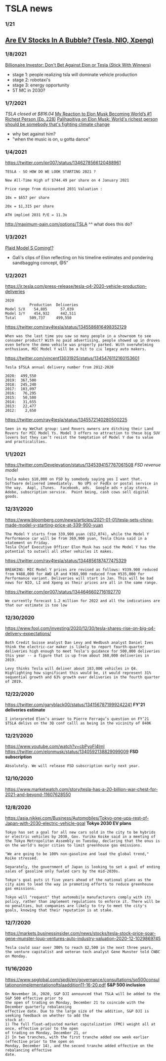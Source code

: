 # TSLA news


### 1/21
[Are EV Stocks In A Bubble? (Tesla, NIO, Xpeng)](https://www.youtube.com/watch?v=Vwb2UrZRQR0)
-


### 1/8/2021
[Billionaire Investor: Don't Bet Against Elon or Tesla (Stick With Winners)](https://www.youtube.com/watch?v=quvZIeBu7cM)
- stage 1: people realizing tsla will dominate vehicle production
- stage 2: robotaxi's
- stage 3: energy opportunity
- 5T MC in 2030?


### 1/7/2021
*TSLA closed at $816.04*
[My Reaction to Elon Musk Becoming World’s #1 Richest Person (Ep. 228)](https://www.youtube.com/watch?v=RFc_kXyUMpg)
[Palihapitiya on Elon Musk: World's richest person should be somebody that's fighting climate change](https://www.youtube.com/watch?v=CyNtwHoXC9w)
- why bet against him?
- "when the music is on, u gotta dance"


### 1/4/2021
https://twitter.com/jpr007/status/1346278566120488961
```
TESLA - SO HOW DO WE LOOK STARTING 2021 ?

New All-Time High of $744.49 per share on 4 January 2021

Price range from discounted 2031 Valuation :

10x = $657 per share

20x = $1,315 per share

ATH implied 2031 P/E = 11.3x
```
http://maximum-pain.com/options/TSLA
^^ what does this do?


### 1/3/2021
[Plaid Model S Coming!?](https://www.youtube.com/watch?v=XrPI9htx8Ds)
- Gali's clips of Elon reflecting on his timeline estimates and pondering sandbagging concept, @5"


### 1/2/2021
https://ir.tesla.com/press-release/tesla-q4-2020-vehicle-production-deliveries
```
2020
           Production  Deliveries	 
Model S/X	 54,805      57,039	 
Model 3/Y	 454,932     442,511	 
Total      509,737     499,550	 
```

https://twitter.com/ray4tesla/status/1345586816498352129
```
When was the last time you saw so many people in a showroom to see consumer product? With no paid advertising, people showed up in droves even before the demo vehicle was properly parked. With overwhelming enthusiasm, MIC Model Y will be a hit to 🇨🇳 legacy auto makers.
```

https://twitter.com/vincent13031925/status/1345476112160153601
```
Tesla $TSLA annual delivery number from 2012-2020

2020:  499,550
2019:  367,500
2018:  245,240
2017:  103,097
2016:   76,295
2015:   50,580
2014:   31,655
2013:   22,477
2012:    2,650
```

https://twitter.com/ray4tesla/status/1345572140280500225
```
Seen in my WeChat group: Land Rovers owners are ditching their Land Rovers for MIC Model Ys. Model 3 offers no attraction to these big SUV lovers but they can’t resist the temptation of Model Y due to value and practicalities.
```


### 1/1/2021
https://twitter.com/Develevation/status/1345394157767061508
*FSD revenue model*
```
Tesla makes $10,000 on FSD by somebody saying yes I want that.  Software delivered immediately.  No UPS or FedEx or postal service in the way.  Aapl, iTunes.  Facebook, ads.  Google ads + play store.  Adobe, subscription service.  Point being, cash cows sell digital goods.
```


### 12/31/2020
https://www.bloomberg.com/news/articles/2021-01-01/tesla-sets-china-made-model-y-starting-price-at-339-900-yuan
```
The Model Y starts from 339,900 yuan ($52,074), while the Model Y Performance car will be from 369,900 yuan, Tesla China said in a statement on Friday.
Tesla Chief Executive Officer Elon Musk has said the Model Y has the potential to outsell all other vehicles it makes.
```
https://twitter.com/ray4tesla/status/1344856187477475329
```
BREAKING: MIC Model Y prices are revised as follows: ¥339.900 reduced from ¥488,000 for AWD LR and ¥369,900 reduced from ¥535,000 for Performance variant. Deliveries will start in Jan. This will be bad news for NIO, LI and Xpeng as their prices are all in the same range.
```
https://twitter.com/jpr007/status/1344646602716192770
```
We currently forecast 1.2 million for 2022 and all the indications are that our estimate is too low
```


### 12/30/2020
https://www.fool.com/investing/2020/12/30/tesla-shares-rise-on-big-q4-delivery-expectations/
```
Both Credit Suisse analyst Dan Levy and Wedbush analyst Daniel Ives think the electric-car maker is likely to report fourth-quarter deliveries high enough to meet Tesla's guidance for 500,000 deliveries this year -- a figure that is up from about 368,000 deliveries in 2019.

Levy thinks Tesla will deliver about 183,000 vehicles in Q4. Highlighting how significant this would be, it would represent 31% sequential growth and 63% growth over deliveries in the fourth quarter of 2019.
```


### 12/22/2020
https://twitter.com/garyblack00/status/1341567871999242241
**FY'21 deliveries estimate**
```
I interpreted Elon’s answer to Pierre Ferragu’s question on FY’21 $TSLA delivs on the 3Q conf calll as being in the vicinity of 840K
```


### 12/21/2020
https://www.youtube.com/watch?v=cbPyoFl4lmI
https://twitter.com/elonmusk/status/1340592138829099009
**FSD subscription**
```
Absolutely. We will release FSD subscription early next year.
```


### 12/10/2020
https://www.marketwatch.com/story/tesla-has-a-20-billion-war-chest-for-2021-and-beyond-11607628550


### 12/8/2020
https://asia.nikkei.com/Business/Automobiles/Tokyo-one-ups-rest-of-Japan-with-2030-electric-vehicle-goal
**Tokyo 2030 EV plans**
```
Tokyo has set a goal for all new cars sold in the city to be hybrids or electric vehicles by 2030, Gov. Yuriko Koike said in a meeting of the Tokyo Metropolitan Assembly on Tuesday, declaring that the onus is on the world's major cities to limit greenhouse gas emissions.

"We are going to be 100% non-gasoline and lead the global trend," Koike stressed.

Separately, the government of Japan is looking to set a goal of ending sales of gasoline only fueled cars by the mid-2030s.

Tokyo's goal puts it five years ahead of the national plans as the city aims to lead the way in promoting efforts to reduce greenhouse gas emissions.

Tokyo will "request" that automobile manufacturers comply with its policy, rather than implement regulations to enforce it. There will be no penalties, but companies are likely to try to meet the city's goals, knowing that their reputation is at stake.
```


### 12/7/2020
https://markets.businessinsider.com/news/stocks/tesla-stock-price-soar-gene-munster-loup-ventures-auto-industry-valuation-2020-12-1029869745
```
Tesla could soar over 300% to reach $2,500 in the next three years, the venture capitalist and veteran tech analyst Gene Munster told CNBC on Monday.
```


### 11/16/2020
https://www.spglobal.com/spdji/en/governance/consultations/sp500consultationonimplementationoftslaaddition11-16-20.pdf
**S&P 500 inclusion**
```
On November 16, 2020, S&P DJI announced that TSLA will be added to the S&P 500 effective prior to
the open of trading on Monday, December 21 to coincide with the December quarterly rebalancing
effective date. Due to the large size of the addition, S&P DJI is seeking feedback on whether to add the
stock at:
1) The full float-adjusted market capitalization (FMC) weight all at once, effective prior to the open
of trading on Monday, December 21, or
2) In two tranches, with the first tranche added one week earlier (effective prior to the open on
Monday, December 14), and the second tranche added effective on the rebalancing effective
date.
```
